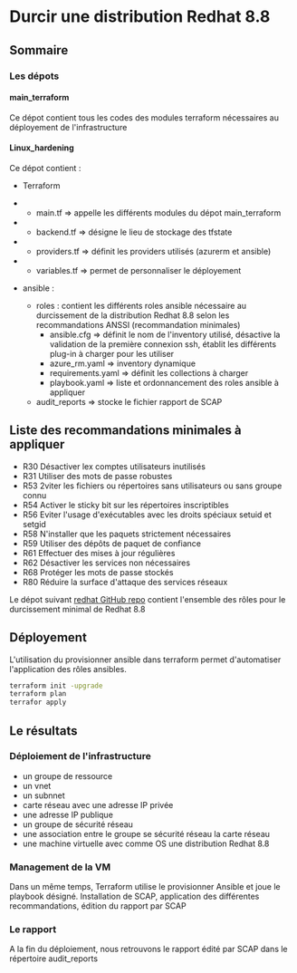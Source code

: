 # Durcir une distribution Redhat 8.8

## Sommaire

### Les dépots

#### main_terraform

Ce dépot contient tous les codes des modules terraform nécessaires au déployement de l'infrastructure

#### Linux_hardening

Ce dépot contient :
- Terraform
- - main.tf => appelle les différents modules du dépot main_terraform
- - backend.tf => désigne le lieu de stockage des tfstate
- - providers.tf => définit les providers utilisés (azurerm et ansible)
- - variables.tf => permet de personnaliser le déployement

- ansible :
    - roles :
                contient les différents roles ansible nécessaire au durcissement de la distribution Redhat 8.8 selon les recommandations ANSSI (recommandation minimales)
        - ansible.cfg => définit le nom de l'inventory utilisé, désactive la        validation de la première connexion ssh, établit les différents plug-in à charger pour les utiliser
        - azure_rm.yaml => inventory dynamique
        - requirements.yaml => définit les collections à charger
        - playbook.yaml => liste et ordonnancement des roles ansible à appliquer
    - audit_reports => stocke le fichier rapport de SCAP
  
## Liste des recommandations minimales à appliquer

- R30 Désactiver lex comptes utilisateurs inutilisés
- R31 Utiliser des mots de passe robustes
- R53 2viter les fichiers ou répertoires sans utilisateurs ou sans groupe connu
- R54 Activer le sticky bit sur les répertoires inscriptibles
- R56 Eviter l'usage d'exécutables avec les droits spéciaux setuid et setgid
- R58 N'installer que les paquets strictement nécessaires
- R59 Utiliser des dépôts de paquet de confiance
- R61 Effectuer des mises à jour régulières
- R62 Désactiver les services non nécessaires
- R68 Protéger les mots de passe stockés
- R80 Réduire la surface d'attaque des services réseaux

Le dépot suivant [redhat GitHub repo](https://github.com/RedHatOfficial/ansible-role-rhel8-anssi_bp28_enhanced/blob/master/tasks/main.yml) contient l'ensemble des rôles pour le durcissement minimal de Redhat 8.8

## Déployement

L'utilisation du provisionner ansible dans terraform permet d'automatiser l'application des rôles ansibles.

```Bash
terraform init -upgrade
terraform plan
terrafor apply
```

## Le résultats

### Déploiement de l'infrastructure

- un groupe de ressource
- un vnet
- un subnnet
- carte réseau avec une adresse IP privée
- une adresse IP publique
- un groupe de sécurité réseau
- une association entre le groupe se sécurité réseau la carte réseau
- une machine virtuelle avec comme OS une distribution Redhat 8.8

### Management de la VM

Dans un même temps, Terraform utilise le provisionner Ansible et joue le playbook désigné. Installation de SCAP, application des différentes recommandations, édition du rapport par SCAP

### Le rapport

A la fin du déploiement, nous retrouvons le rapport édité par SCAP dans le répertoire audit_reports